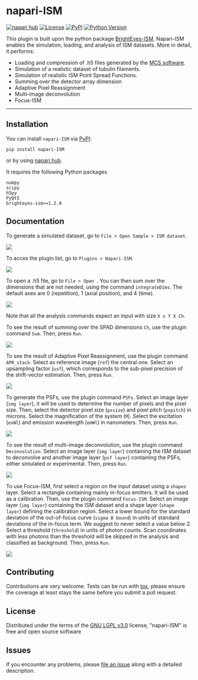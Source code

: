 # napari-ISM

[![napari hub](https://img.shields.io/endpoint?url=https://api.napari-hub.org/shields/napari-ISM)](https://napari-hub.org/plugins/napari-ISM)
[![License](https://img.shields.io/pypi/l/napari-ISM.svg?color=green)](https://github.com/VicidominiLab/napari-ISM/raw/main/LICENSE)
[![PyPI](https://img.shields.io/pypi/v/napari-ISM.svg?color=green)](https://pypi.org/project/napari-ISM)
[![Python Version](https://img.shields.io/pypi/pyversions/napari-ISM.svg?color=green)](https://python.org)


This plugin is built upon the python package [BrightEyes-ISM]. Napari-ISM enables the simulation, loading, and analysis of ISM datasets.
More in detail, it performs:

* Loading and compression of .h5 files generated by the [MCS software].
* Simulation of a realistic dataset of tubulin filaments.
* Simulation of realistic ISM Point Spread Functions.
* Summing over the detector array dimension
* Adaptive Pixel Reassignment
* Multi-image deconvolution
* Focus-ISM

----------------------------------

<!--
Don't miss the full getting started guide to set up your new package:
https://github.com/napari/cookiecutter-napari-plugin#getting-started

and review the napari docs for plugin developers:
https://napari.org/plugins/index.html
-->

## Installation

You can install `napari-ISM` via [PyPI]:

    pip install napari-ISM
    
or by using [napari hub].

It requires the following Python packages

    numpy
    scipy
    h5py
    PyQt5
    brighteyes-ism>=1.2.0

## Documentation

To generate a simulated dataset, go to `File > Open Sample > ISM dataset`. 

![](https://github.com/VicidominiLab/napari-ISM/raw/main/docs/sample.png)

To acces the plugin list, go to `Plugins > Napari-ISM`.

![](https://github.com/VicidominiLab/napari-ISM/raw/main/docs/plugin_list.png)

To open a .h5 file, go to `File > Open `.
You can then sum over the dimensions that are not needed, using the command `integrateDims`.
The default axes are 0 (repetition), 1 (axial position), and 4 (time).

![](https://github.com/VicidominiLab/napari-ISM/raw/main/docs/file.png)

Note that all the analysis commands expect an input with size `X x Y X Ch`.

To see the result of summing over the SPAD dimensions `Ch`, use the plugin command `Sum`. Then, press `Run`.

![](https://github.com/VicidominiLab/napari-ISM/raw/main/docs/sum.png)

To see the result of Adaptive Pixel Reassignment, use the plugin command `APR_stack`.
Select as reference image (`ref`) the central one. Select an upsampling factor (`usf`), 
which corresponds to the sub-pixel precision of the shift-vector estimation. Then, press `Run`.

![](https://github.com/VicidominiLab/napari-ISM/raw/main/docs/apr.png)

To generate the PSFs, use the plugin command `PSFs`. Select an image layer (`img layer`), 
it will be used to determine the number of pixels and the pixel size.
Then, select the detector pixel size (`pxsize`) and pixel pitch (`pxpitch`) in microns.
Select the magnification of the system (`M`). Select the excitation (`exWl`) and emission wavelength (`emWl`) in nanometers.
Then, press `Run`.

![](https://github.com/VicidominiLab/napari-ISM/raw/main/docs/PSF.png)

To see the result of multi-image deconvolution, use the plugin command `Deconvolution`.
Select an image layer (`img layer`) containing the ISM dataset to deconvolve and another image layer (`psf layer`) containing the PSFs, either simulated or experimental.
Then, press `Run`.

![](https://github.com/VicidominiLab/napari-ISM/raw/main/docs/deconv.png)

To use Focus-ISM, first select a region on the input dataset using a `shapes` layer.
Select a rectangle containing mainly in-focus emitters. It will be used as a calibration.
Then, use the plugin command `Focus-ISM`. Select an image layer (`img layer`) containing the ISM dataset and a shape layer (`shape layer`) defining the calibration region.
Select a lower bound for the standard deviation of the out-of-focus curve (`sigma B bound`) in units of standard deviations of the in-focus term. We suggest to never select a value below 2.
Select a threshold (`threshold`) in units of photon counts. Scan coordinates with less photons than the threshold will be skipped in the analysis and classified as background. Then, press `Run`.

![](https://github.com/VicidominiLab/napari-ISM/raw/main/docs/shapes.png)

## Contributing

Contributions are very welcome. Tests can be run with [tox], please ensure
the coverage at least stays the same before you submit a pull request.

## License

Distributed under the terms of the [GNU LGPL v3.0] license,
"napari-ISM" is free and open source software

## Issues

If you encounter any problems, please [file an issue] along with a detailed description.

[napari]: https://github.com/napari/napari
[Cookiecutter]: https://github.com/audreyr/cookiecutter
[@napari]: https://github.com/napari
[MIT]: http://opensource.org/licenses/MIT
[BSD-3]: http://opensource.org/licenses/BSD-3-Clause
[GNU GPL v3.0]: http://www.gnu.org/licenses/gpl-3.0.txt
[GNU LGPL v3.0]: http://www.gnu.org/licenses/lgpl-3.0.txt
[Apache Software License 2.0]: http://www.apache.org/licenses/LICENSE-2.0
[Mozilla Public License 2.0]: https://www.mozilla.org/media/MPL/2.0/index.txt
[cookiecutter-napari-plugin]: https://github.com/napari/cookiecutter-napari-plugin

[file an issue]: https://github.com/VicidominiLab/napari-ISM/issues

[napari hub]: https://www.napari-hub.org/plugins/napari-ISM
[napari]: https://github.com/napari/napari
[tox]: https://tox.readthedocs.io/en/latest/
[pip]: https://pypi.org/project/pip/
[PyPI]: https://pypi.org/project/napari-ISM/

[BrightEyes-ISM]: https://github.com/VicidominiLab/BrightEyes-ISM
[MCS software]: https://github.com/VicidominiLab/BrightEyes-MCS